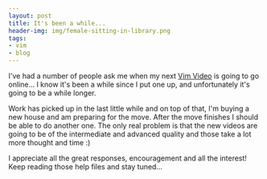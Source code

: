 ```yaml
---
layout: post
title: It's been a while...
header-img: img/female-sitting-in-library.png
tags:
- vim
- blog
---
```

I've had a number of people ask me when my next [Vim Video](/vim/vim-tutorial-videos/) is going to go online... I know it's been a while since I put one up, and unfortunately it's going to be a while longer.

Work has picked up in the last little while and on top of that, I'm buying a new house and am preparing for the move. After the move finishes I should be able to do another one. The only real problem is that the new videos are going to be of the intermediate and advanced quality and those take a lot more thought and time :)

I appreciate all the great responses, encouragement and all the interest!  Keep reading those help files and stay tuned...
